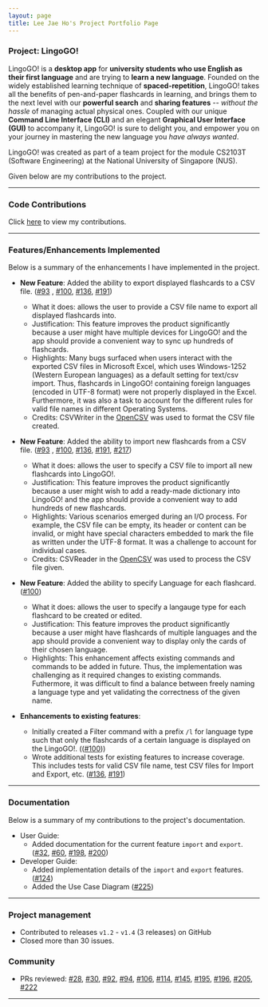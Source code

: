 ```yaml
---
layout: page
title: Lee Jae Ho's Project Portfolio Page
---
```


### Project: LingoGO!

LingoGO! is a **desktop app** for **university students who use English as their first language** and are trying to **learn a
new language**. Founded on the widely established learning technique of **spaced-repetition**, LingoGO! takes all the
benefits of pen-and-paper flashcards in learning, and brings them to the next level with our **powerful search** and **sharing
features** -- *without the hassle* of managing actual physical ones. Coupled with our unique **Command Line Interface (CLI)** and
an elegant **Graphical User Interface (GUI)** to accompany it, LingoGO! is sure to delight you, and empower you on your
journey in mastering the new language you *have always wanted*.

LingoGO! was created as part of a team project for the module CS2103T (Software Engineering) at the National University of Singapore (NUS).

Given below are my contributions to the project.

<hr/>

### Code Contributions

Click [here](https://nus-cs2103-ay2122s1.github.io/tp-dashboard/?search=jhlee1997&sort=groupTitle&sortWithin=title&timeframe=commit&mergegroup=&groupSelect=groupByAuthors&breakdown=true&checkedFileTypes=docs~functional-code~test-code~other&since=2021-09-17)
to view my contributions.

<hr/>

### Features/Enhancements Implemented

Below is a summary of the enhancements I have implemented in the project.

* **New Feature**: Added the ability to export displayed flashcards to a CSV file. ([\#93](https://github.com/AY2122S1-CS2103T-T11-2/tp/pull/93)
  , [\#100](https://github.com/AY2122S1-CS2103T-T11-2/tp/pull/100), [\#136](https://github.com/AY2122S1-CS2103T-T11-2/tp/pull/136), [\#191](https://github.com/AY2122S1-CS2103T-T11-2/tp/pull/191))
  * What it does: allows the user to provide a CSV file name to export all displayed flashcards into.
  * Justification: This feature improves the product significantly because a user might have multiple devices for LingoGO! and the app should provide a convenient way to sync up hundreds of flashcards.
  * Highlights: Many bugs surfaced when users interact with the exported CSV files in Microsoft Excel, which uses Windows-1252 (Western European languages) as a default setting for text/csv import. Thus, flashcards in LingoGO! containing foreign languages (encoded in UTF-8 format) were not properly displayed in the Excel. Furthermore, it was also a task to account for the different rules for valid file names in different Operating Systems.
  * Credits: CSVWriter in the [OpenCSV](http://opencsv.sourceforge.net/) was used to format the CSV file created.

* **New Feature**: Added the ability to import new flashcards from a CSV file. ([\#93](https://github.com/AY2122S1-CS2103T-T11-2/tp/pull/93)
  , [\#100](https://github.com/AY2122S1-CS2103T-T11-2/tp/pull/100), [\#136](https://github.com/AY2122S1-CS2103T-T11-2/tp/pull/136), [\#191](https://github.com/AY2122S1-CS2103T-T11-2/tp/pull/191), [\#217](https://github.com/AY2122S1-CS2103T-T11-2/tp/pull/217))
  * What it does: allows the user to specify a CSV file to import all new flashcards into LingoGO!.
  * Justification: This feature improves the product significantly because a user might wish to add a ready-made dictionary into LingoGO! and the app should provide a convenient way to add hundreds of new flashcards.
  * Highlights: Various scenarios emerged during an I/O process. For example, the CSV file can be empty, its header or content can be invalid, or might have special characters embedded to mark the file as written under the UTF-8 format. It was a challenge to account for individual cases.
  * Credits: CSVReader in the [OpenCSV](http://opencsv.sourceforge.net/) was used to process the CSV file given.
  
* **New Feature**: Added the ability to specify Language for each flashcard. ([\#100](https://github.com/AY2122S1-CS2103T-T11-2/tp/pull/100))
  * What it does: allows the user to specify a langauge type for each flashcard to be created or edited.
  * Justification: This feature improves the product significantly because a user might have flashcards of multiple languages and the app should provide a convenient way to display only the cards of their chosen language.
  * Highlights: This enhancement affects existing commands and commands to be added in future. Thus, the implementation was challenging as it required changes to existing commands. Futhermore, it was difficult to find a balance between freely naming a language type and yet validating the correctness of the given name.

* **Enhancements to existing features**:
  * Initially created a Filter command with a prefix `/l` for language type such that only the flashcards of a certain language is displayed on the LingoGO!. (([\#100](https://github.com/AY2122S1-CS2103T-T11-2/tp/pull/100)))
  * Wrote additional tests for existing features to increase coverage. This includes tests for valid CSV file name, test CSV files for Import and Export, etc. ([\#136](https://github.com/AY2122S1-CS2103T-T11-2/tp/pull/136), [\#191](https://github.com/AY2122S1-CS2103T-T11-2/tp/pull/191))

<hr/>

### Documentation

Below is a summary of my contributions to the project's documentation.

* User Guide:
  * Added documentation for the current feature `import` and `export`. ([\#32](https://github.com/AY2122S1-CS2103T-T11-2/tp/pull/32), [\#60](https://github.com/AY2122S1-CS2103T-T11-2/tp/pull/60), [\#198](https://github.com/AY2122S1-CS2103T-T11-2/tp/pull/198), [\#200](https://github.com/AY2122S1-CS2103T-T11-2/tp/pull/200))
* Developer Guide:
  * Added implementation details of the `import` and `export` features. ([\#124](https://github.com/AY2122S1-CS2103T-T11-2/tp/pull/124))
  * Added the Use Case Diagram ([\#225](https://github.com/AY2122S1-CS2103T-T11-2/tp/pull/225))

<hr/>

### Project management
* Contributed to releases `v1.2` - `v1.4` (3 releases) on GitHub
* Closed more than 30 issues.

### Community
* PRs reviewed: [\#28](https://github.com/AY2122S1-CS2103T-T11-2/tp/pull/28), [\#30](https://github.com/AY2122S1-CS2103T-T11-2/tp/pull/30), [\#92](https://github.com/AY2122S1-CS2103T-T11-2/tp/pull/92), [\#94](https://github.com/AY2122S1-CS2103T-T11-2/tp/pull/94), [\#106](https://github.com/AY2122S1-CS2103T-T11-2/tp/pull/106), [\#114](https://github.com/AY2122S1-CS2103T-T11-2/tp/pull/114), [\#145](https://github.com/AY2122S1-CS2103T-T11-2/tp/pull/145), [\#195](https://github.com/AY2122S1-CS2103T-T11-2/tp/pull/195), [\#196](https://github.com/AY2122S1-CS2103T-T11-2/tp/pull/196), [\#205](https://github.com/AY2122S1-CS2103T-T11-2/tp/pull/205), [\#222](https://github.com/AY2122S1-CS2103T-T11-2/tp/pull/222)

<hr/>
